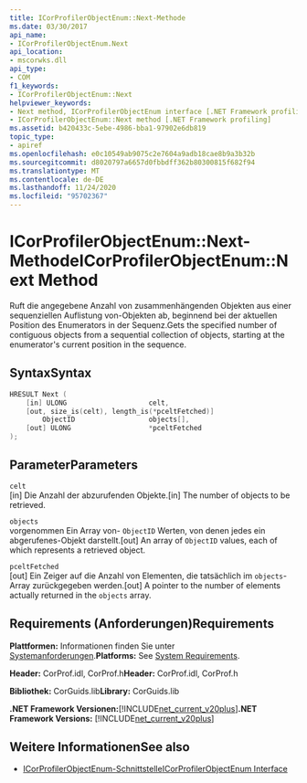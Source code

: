 ```yaml
---
title: ICorProfilerObjectEnum::Next-Methode
ms.date: 03/30/2017
api_name:
- ICorProfilerObjectEnum.Next
api_location:
- mscorwks.dll
api_type:
- COM
f1_keywords:
- ICorProfilerObjectEnum::Next
helpviewer_keywords:
- Next method, ICorProfilerObjectEnum interface [.NET Framework profiling]
- ICorProfilerObjectEnum::Next method [.NET Framework profiling]
ms.assetid: b420433c-5ebe-4986-bba1-97902e6db819
topic_type:
- apiref
ms.openlocfilehash: e0c10549ab9075c2e7604a9adb18cae8b9a3b32b
ms.sourcegitcommit: d8020797a6657d0fbbdff362b80300815f682f94
ms.translationtype: MT
ms.contentlocale: de-DE
ms.lasthandoff: 11/24/2020
ms.locfileid: "95702367"
---
```

# <a name="icorprofilerobjectenumnext-method"></a><span data-ttu-id="5ab7b-102">ICorProfilerObjectEnum::Next-Methode</span><span class="sxs-lookup"><span data-stu-id="5ab7b-102">ICorProfilerObjectEnum::Next Method</span></span>

<span data-ttu-id="5ab7b-103">Ruft die angegebene Anzahl von zusammenhängenden Objekten aus einer sequenziellen Auflistung von-Objekten ab, beginnend bei der aktuellen Position des Enumerators in der Sequenz.</span><span class="sxs-lookup"><span data-stu-id="5ab7b-103">Gets the specified number of contiguous objects from a sequential collection of objects, starting at the enumerator's current position in the sequence.</span></span>  
  
## <a name="syntax"></a><span data-ttu-id="5ab7b-104">Syntax</span><span class="sxs-lookup"><span data-stu-id="5ab7b-104">Syntax</span></span>  
  
```cpp  
HRESULT Next (  
    [in] ULONG                    celt,  
    [out, size_is(celt), length_is(*pceltFetched)]
        ObjectID                  objects[],  
    [out] ULONG                   *pceltFetched  
);  
```  
  
## <a name="parameters"></a><span data-ttu-id="5ab7b-105">Parameter</span><span class="sxs-lookup"><span data-stu-id="5ab7b-105">Parameters</span></span>  

 `celt`  
 <span data-ttu-id="5ab7b-106">[in] Die Anzahl der abzurufenden Objekte.</span><span class="sxs-lookup"><span data-stu-id="5ab7b-106">[in] The number of objects to be retrieved.</span></span>  
  
 `objects`  
 <span data-ttu-id="5ab7b-107">vorgenommen Ein Array von- `ObjectID` Werten, von denen jedes ein abgerufenes-Objekt darstellt.</span><span class="sxs-lookup"><span data-stu-id="5ab7b-107">[out] An array of `ObjectID` values, each of which represents a retrieved object.</span></span>  
  
 `pceltFetched`  
 <span data-ttu-id="5ab7b-108">[out] Ein Zeiger auf die Anzahl von Elementen, die tatsächlich im `objects`-Array zurückgegeben werden.</span><span class="sxs-lookup"><span data-stu-id="5ab7b-108">[out] A pointer to the number of elements actually returned in the `objects` array.</span></span>  
  
## <a name="requirements"></a><span data-ttu-id="5ab7b-109">Requirements (Anforderungen)</span><span class="sxs-lookup"><span data-stu-id="5ab7b-109">Requirements</span></span>  

 <span data-ttu-id="5ab7b-110">**Plattformen:** Informationen finden Sie unter [Systemanforderungen](../../get-started/system-requirements.md).</span><span class="sxs-lookup"><span data-stu-id="5ab7b-110">**Platforms:** See [System Requirements](../../get-started/system-requirements.md).</span></span>  
  
 <span data-ttu-id="5ab7b-111">**Header:** CorProf.idl, CorProf.h</span><span class="sxs-lookup"><span data-stu-id="5ab7b-111">**Header:** CorProf.idl, CorProf.h</span></span>  
  
 <span data-ttu-id="5ab7b-112">**Bibliothek:** CorGuids.lib</span><span class="sxs-lookup"><span data-stu-id="5ab7b-112">**Library:** CorGuids.lib</span></span>  
  
 <span data-ttu-id="5ab7b-113">**.NET Framework Versionen:**[!INCLUDE[net_current_v20plus](../../../../includes/net-current-v20plus-md.md)]</span><span class="sxs-lookup"><span data-stu-id="5ab7b-113">**.NET Framework Versions:** [!INCLUDE[net_current_v20plus](../../../../includes/net-current-v20plus-md.md)]</span></span>  
  
## <a name="see-also"></a><span data-ttu-id="5ab7b-114">Weitere Informationen</span><span class="sxs-lookup"><span data-stu-id="5ab7b-114">See also</span></span>

- [<span data-ttu-id="5ab7b-115">ICorProfilerObjectEnum-Schnittstelle</span><span class="sxs-lookup"><span data-stu-id="5ab7b-115">ICorProfilerObjectEnum Interface</span></span>](icorprofilerobjectenum-interface.md)
